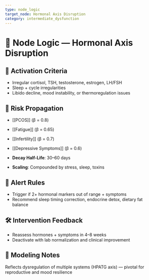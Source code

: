 ```yaml
---
type: node_logic
target_node: Hormonal Axis Disruption
category: intermediate_dysfunction
---
```


# 🧠 Node Logic — Hormonal Axis Disruption

## 🔑 Activation Criteria
- Irregular cortisol, TSH, testosterone, estrogen, LH/FSH
- Sleep + cycle irregularities
- Libido decline, mood instability, or thermoregulation issues

## 🔁 Risk Propagation
- [[PCOS]] (β = 0.8)
- [[Fatigue]] (β = 0.65)
- [[Infertility]] (β = 0.7)
- [[Depressive Symptoms]] (β = 0.6)

- **Decay Half-Life**: 30–60 days
- **Scaling**: Compounded by stress, sleep, toxins

## 🚨 Alert Rules
- Trigger if 2+ hormonal markers out of range + symptoms
- Recommend sleep timing correction, endocrine detox, dietary fat balance

## 🛠 Intervention Feedback
- Reassess hormones + symptoms in 4–8 weeks
- Deactivate with lab normalization and clinical improvement

## 🧠 Modeling Notes
Reflects dysregulation of multiple systems (HPATG axis) — pivotal for reproductive and mood resilience
